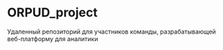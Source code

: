 # ORPUD_project
Удаленный репозиторий для участников команды, разрабатывающей веб-платформу для аналитики 
